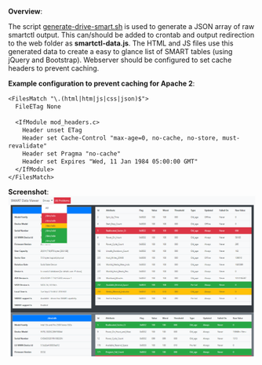 **Overview**:

The script [generate-drive-smart.sh](scripts/generate-drive-smart.sh) is used to generate a JSON array of raw smartctl output. This can/should be added to crontab and output redirection to the web folder as **smartctl-data.js**. The HTML and JS files use this generated data to create a easy to glance list of SMART tables (using jQuery and Bootstrap). Webserver should be configured to set cache headers to prevent caching. 

**Example configuration to prevent caching for Apache 2**:
```
<FilesMatch "\.(html|htm|js|css|json)$">
  FileETag None

  <IfModule mod_headers.c>
    Header unset ETag
    Header set Cache-Control "max-age=0, no-cache, no-store, must-revalidate"
    Header set Pragma "no-cache"
    Header set Expires "Wed, 11 Jan 1984 05:00:00 GMT"
  </IfModule>
</FilesMatch>
```

**Screenshot**:
![Screen shot!](https://github.com/SixZeroSevenNine/Tiny-Tools/blob/master/smartctl-html/screenshot-1.png)
